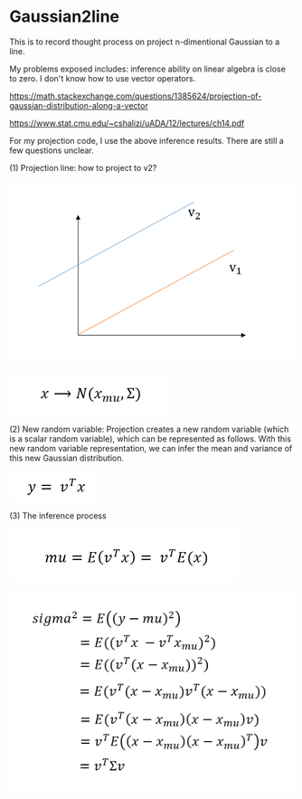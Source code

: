 # Gaussian2line

This is to record thought process on project n-dimentional Gaussian to a line.

My problems exposed includes: inference ability on linear algebra is close to zero. I don't know how to use vector operators. 

https://math.stackexchange.com/questions/1385624/projection-of-gaussian-distribution-along-a-vector

https://www.stat.cmu.edu/~cshalizi/uADA/12/lectures/ch14.pdf

For my projection code, I use the above inference results. There are still a few questions unclear. 

(1) Projection line:  how to project to v2?

![referenceline](https://github.com/arielBWong/Gaussian2line/blob/main/images/referencelines.png)

![x multi-variant gaussian](https://github.com/arielBWong/Gaussian2line/blob/main/images/x.png)

(2) New random variable:  Projection creates a new random variable (which is a scalar random variable), which can be represented as follows. 
With this new random variable representation, we can infer the mean and variance of this new Gaussian distribution.

![reference line presentation](https://github.com/arielBWong/Gaussian2line/blob/main/images/linereps.png)

(3)  The inference process 

![mu inference](https://github.com/arielBWong/Gaussian2line/blob/main/images/mu.png)


![sigma square inference](https://github.com/arielBWong/Gaussian2line/blob/main/images/sigma.png)
